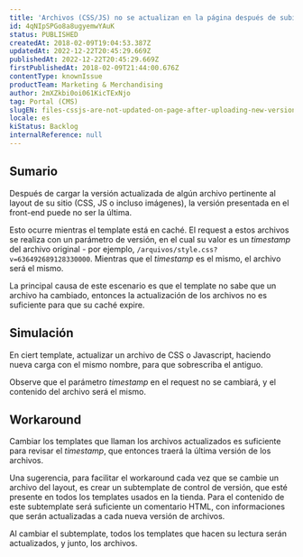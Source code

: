 ```yaml
---
title: 'Archivos (CSS/JS) no se actualizan en la página después de subir nueva versión en el CMS'
id: 4qNIpSPGo8a8ugyemwYAuK
status: PUBLISHED
createdAt: 2018-02-09T19:04:53.387Z
updatedAt: 2022-12-22T20:45:29.669Z
publishedAt: 2022-12-22T20:45:29.669Z
firstPublishedAt: 2018-02-09T21:44:00.676Z
contentType: knownIssue
productTeam: Marketing & Merchandising
author: 2mXZkbi0oi061KicTExNjo
tag: Portal (CMS)
slugEN: files-cssjs-are-not-updated-on-page-after-uploading-new-version-in-cms
locale: es
kiStatus: Backlog
internalReference: null
---
```


## Sumario

Después de cargar la versión actualizada de algún archivo pertinente al layout de su sitio (CSS, JS o incluso imágenes), la versión presentada en el front-end puede no ser la última.

Esto ocurre mientras el template está en caché. El request a estos archivos se realiza con un parámetro de versión, en el cual su valor es un *timestamp* del archivo original - por ejemplo, `/arquivos/style.css?v=636492689128330000`. Mientras que el *timestamp* es el mismo, el archivo será el mismo.

La principal causa de este escenario es que el template no sabe que un archivo ha cambiado, entonces la actualización de los archivos no es suficiente para que su caché expire.

## Simulación

En ciert template, actualizar un archivo de CSS o Javascript, haciendo nueva carga con el mismo nombre, para que sobrescriba el antiguo.

Observe que el parámetro *timestamp* en el request no se cambiará, y el contenido del archivo será el mismo.

## Workaround

Cambiar los templates que llaman los archivos actualizados es suficiente para revisar el *timestamp*, que entonces traerá la última versión de los archivos.

Una sugerencia, para facilitar el workaround cada vez que se cambie un archivo del layout, es crear un subtemplate de control de versión, que esté presente en todos los templates usados en la tienda. Para el contenido de este subtemplate será suficiente un comentario HTML, con informaciones que serán actualizadas a cada nueva versión de archivos.

Al cambiar el subtemplate, todos los templates que hacen su lectura serán actualizados, y junto, los archivos.

